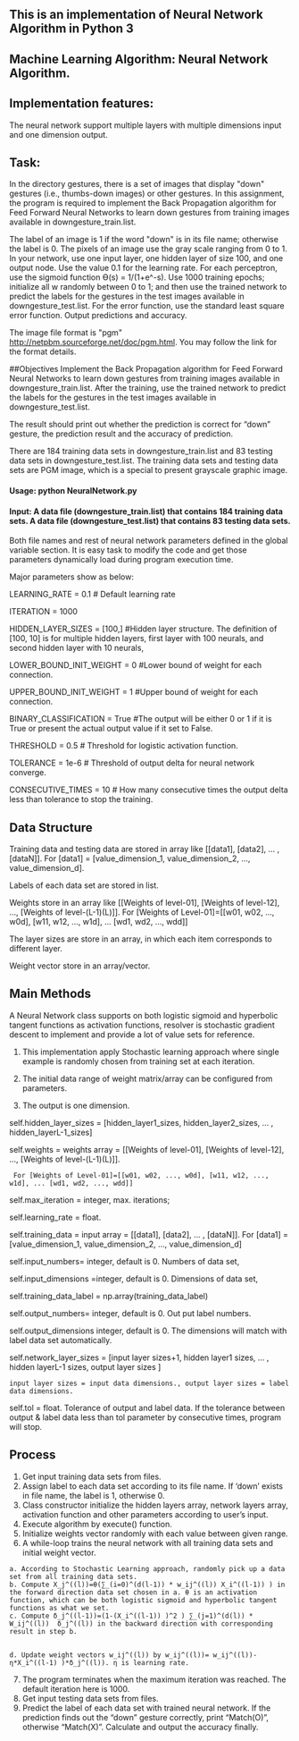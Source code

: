 ## This is an implementation of Neural Network Algorithm in Python 3

## Machine Learning Algorithm: Neural Network Algorithm.

## Implementation features:
The neural network support multiple layers with multiple dimensions input and one dimension output.

## Task:
In the directory gestures, there is a set of images that display "down" gestures (i.e., thumbs-down images) or other gestures. In this assignment, the program is required to implement the Back Propagation algorithm for Feed Forward Neural Networks to learn down gestures from training images available in downgesture_train.list. 


The label of an image is 1 if the word "down" is in its file name; otherwise the label is 0. The pixels of an image use the gray scale ranging from 0 to 1. In your network, use one input layer, one hidden layer of size 100, and one output node. Use the value 0.1 for the learning rate. For each perceptron, use the sigmoid function Ɵ(s) = 1/(1+e^-s). Use 1000 training epochs; initialize all w randomly between 0 to 1; and then use the trained network to predict the labels for the gestures in the test images available in downgesture_test.list. For the error function, use the standard least square error function. Output predictions and accuracy.


The image file format is "pgm" <http://netpbm.sourceforge.net/doc/pgm.html>. You may follow the link for the format details. 


##Objectives
Implement the Back Propagation algorithm for Feed Forward Neural Networks to learn down gestures from training images available in downgesture_train.list. After the training, use the trained network to predict the labels for the gestures in the test images available in downgesture_test.list.

The result should print out whether the prediction is correct for “down” gesture, the prediction result and the accuracy of prediction.

There are 184 training data sets in downgesture_train.list and 83 testing data sets in downgesture_test.list. The training data sets and testing data sets are PGM image, which is a special to present grayscale graphic image.

#### Usage: python NeuralNetwork.py

#### Input: A data file (downgesture_train.list) that contains 184 training data sets. A data file (downgesture_test.list) that contains 83 testing data sets. 
Both file names and rest of neural network parameters defined in the global variable section. It is easy task to modify the code and get those parameters dynamically load during program execution time.

Major parameters show as below:


LEARNING_RATE = 0.1 # Default learning rate


ITERATION = 1000


HIDDEN_LAYER_SIZES = [100,] #Hidden layer structure. The definition of [100, 10] is for multiple hidden layers, first layer with 100 neurals, and second hidden layer with 10 neurals,  


LOWER_BOUND_INIT_WEIGHT = 0 #Lower bound of weight for each connection.


UPPER_BOUND_INIT_WEIGHT = 1 #Upper bound of weight for each connection.


BINARY_CLASSIFICATION = True #The output will be either 0 or 1 if it is True or present the actual output value if it set to False.


THRESHOLD = 0.5 # Threshold for logistic activation function.


TOLERANCE = 1e-6 # Threshold of output delta for neural network converge.


CONSECUTIVE_TIMES = 10 # How many consecutive times the output delta less than tolerance to stop the training.


## Data Structure
Training data and testing data are stored in array like [[data1], [data2], ... , [dataN]]. For [data1] = [value_dimension_1, value_dimension_2, ..., value_dimension_d].


Labels of each data set are stored in list.


Weights store in an array like [[Weights of level-01], [Weights of level-12], ..., [Weights of level-(L-1)(L)]]. For [Weights of Level-01]=[[w01, w02, ..., w0d], [w11, w12, ..., w1d], ... [wd1, wd2, ..., wdd]]


The layer sizes are store in an array, in which each item corresponds to different layer.


Weight vector store in an array/vector.


## Main Methods
A Neural Network class supports on both logistic sigmoid and hyperbolic tangent functions as activation functions, resolver is stochastic gradient descent to implement and provide a lot of value sets for reference.


1. This implementation apply Stochastic learning approach where single example is randomly chosen from training set at each iteration.


2. The initial data range of weight matrix/array can be configured from parameters.


3. The output is one dimension.
        


self.hidden_layer_sizes = [hidden_layer1_sizes, hidden_layer2_sizes, ... , hidden_layerL-1_sizes]     


self.weights = weights array = [[Weights of level-01], [Weights of level-12], ..., [Weights of level-(L-1)(L)]]. 


     For [Weights of Level-01]=[[w01, w02, ..., w0d], [w11, w12, ..., w1d], ... [wd1, wd2, ..., wdd]]


self.max_iteration = integer, max. iterations;


self.learning_rate = float.


self.training_data = input array = [[data1], [data2], ... , [dataN]]. For [data1] = [value_dimension_1, value_dimension_2, ..., value_dimension_d]


self.input_numbers= integer, default is 0. Numbers of data set,


self.input_dimensions =integer, default is 0. Dimensions of data set, 


self.training_data_label = np.array(training_data_label)


self.output_numbers= integer, default is 0. Out put label numbers.


self.output_dimensions integer, default is 0. The dimensions will match with label data set automatically. 



self.network_layer_sizes = [input layer sizes+1, hidden layer1 sizes, ... , hidden layerL-1 sizes, output layer sizes ] 


    input layer sizes = input data dimensions., output layer sizes = label data dimensions.


self.tol = float. Tolerance of output and label data. If the tolerance between output & label data less than tol parameter by consecutive times, program will stop. 


## Process
  1. Get input training data sets from files.
  2. Assign label to each data set according to its file name. If ‘down’ exists in file name, the label is 1, otherwise 0.
  3. Class constructor initialize the hidden layers array, network layers array, activation function and other parameters according to user’s input.
  4. Execute algorithm by execute() function.
  5. Initialize weights vector randomly with each value between given range.
  6. A while-loop trains the neural network with all training data sets and initial weight vector.
  
    a. According to Stochastic Learning approach, randomly pick up a data set from all training data sets.
    b. Compute X_j^((l))=θ(∑_(i=0)^(d(l-1)) * w_ij^((l)) X_i^((l-1)) ) in the forward direction data set chosen in a. θ is an activation function, which can be both logistic sigmoid and hyperbolic tangent functions as what we set.	
    c. Compute δ_j^((l-1))=(1-(X_i^((l-1)) )^2 ) ∑_(j=1)^(d(l)) * W_ij^((l))  δ_j^((l)) in the backward direction with corresponding result in step b.


    d. Update weight vectors w_ij^((l)) by w_ij^((l))= w_ij^((l))- η*X_i^((l-1) )*δ_j^((l)). η is learning rate.

  7. The program terminates when the maximum iteration was reached. The default iteration here is 1000.
  8. Get input testing data sets from files.
  9. Predict the label of each data set with trained neural network. If the prediction finds out the “down” gesture correctly, print “Match(O)”, otherwise “Match(X)”. Calculate and output the accuracy finally.

